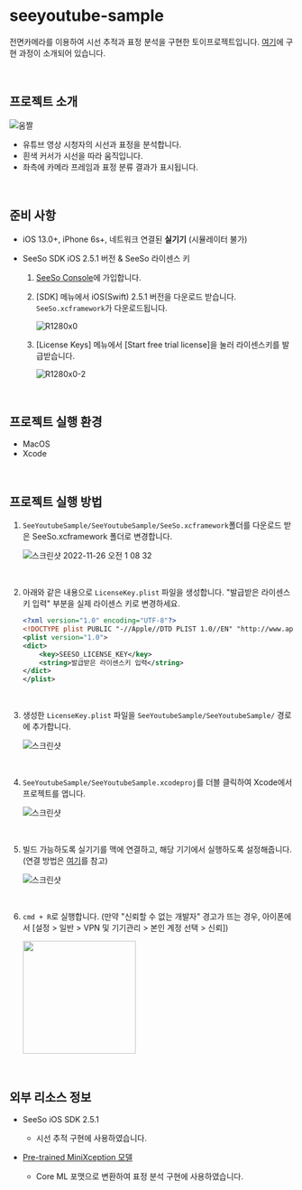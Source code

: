 # seeyoutube-sample
전면카메라를 이용하여 시선 추적과 표정 분석을 구현한 토이프로젝트입니다. [여기](https://please-amend.tistory.com/251)에 구현 과정이 소개되어 있습니다.

</br>

## 프로젝트 소개
![움짤](https://blog.kakaocdn.net/dn/c7KzuX/btrR8JGbvAR/4tHfWXU5E4S2oTOU79fDW0/img.gif)
- 유튜브 영상 시청자의 시선과 표정을 분석합니다.
- 흰색 커서가 시선을 따라 움직입니다.
- 좌측에 카메라 프레임과 표정 분류 결과가 표시됩니다.

</br>

## 준비 사항

- iOS 13.0+, iPhone 6s+, 네트워크 연결된 **실기기** (시뮬레이터 불가)

- SeeSo SDK iOS 2.5.1 버전 & SeeSo 라이센스 키

  1. [SeeSo Console](https://manage.seeso.io/#/console/)에 가입합니다.

  2. [SDK] 메뉴에서 iOS(Swift) 2.5.1 버전을 다운로드 받습니다. `SeeSo.xcframework`가 다운로드됩니다.
    
      ![R1280x0](https://user-images.githubusercontent.com/70833900/206687818-6c581e29-a445-4678-af8b-e88170494377.png)


  3. [License Keys] 메뉴에서 [Start free trial license]을 눌러 라이센스키를 발급받습니다.
    
      ![R1280x0-2](https://user-images.githubusercontent.com/70833900/206687879-5fe08ce6-d9aa-4c5e-a1c9-87557fd8b9eb.png)

</br>

## 프로젝트 실행 환경
- MacOS
- Xcode

</br>

## 프로젝트 실행 방법

1. `SeeYoutubeSample/SeeYoutubeSample/SeeSo.xcframework`폴더를 다운로드 받은 SeeSo.xcframework 폴더로 변경합니다.

	![스크린샷 2022-11-26 오전 1 08 32](https://user-images.githubusercontent.com/70833900/204022493-0450b52a-bd9a-4fa4-96fa-00e659ad550a.png)

</br>

2. 아래와 같은 내용으로 `LicenseKey.plist` 파일을 생성합니다. "발급받은 라이센스키 입력" 부분을 실제 라이센스 키로 변경하세요.
    ```xml
    <?xml version="1.0" encoding="UTF-8"?>
    <!DOCTYPE plist PUBLIC "-//Apple//DTD PLIST 1.0//EN" "http://www.apple.com/DTDs/PropertyList-1.0.dtd">
    <plist version="1.0">
    <dict>
        <key>SEESO_LICENSE_KEY</key>
        <string>발급받은 라이센스키 입력</string>
    </dict>
    </plist>
    ```

</br>

3. 생성한 `LicenseKey.plist` 파일을 `SeeYoutubeSample/SeeYoutubeSample/` 경로에 추가합니다.

	![스크린샷](https://user-images.githubusercontent.com/70833900/204022983-ad840704-90d2-4734-a36e-dbd14ca87c1e.png)

</br>

4. `SeeYoutubeSample/SeeYoutubeSample.xcodeproj`를 더블 클릭하여 Xcode에서 프로젝트를 엽니다.

	![스크린샷](https://user-images.githubusercontent.com/70833900/205860576-6e740272-f65b-4f5e-8217-8a0e7010fadc.png)

</br>

5. 빌드 가능하도록 실기기를 맥에 연결하고, 해당 기기에서 실행하도록 설정해줍니다. (연결 방법은 [여기](https://sweepty.medium.com/자신의-아이폰에-테스트-앱-올리기-54e07e17d3f7)를 참고)

	![스크린샷](https://user-images.githubusercontent.com/70833900/205860472-22eac15c-e1ac-4408-ad13-f8f8127c4efe.png)

</br>

6. `cmd + R`로 실행합니다. (만약 "신뢰할 수 없는 개발자" 경고가 뜨는 경우, 아이폰에서 [설정 > 일반 > VPN 및 기기관리 > 본인 계정 선택 > 신뢰])

	<image width=200 src=https://user-images.githubusercontent.com/70833900/205862966-572b54a2-90c4-4b3b-ab5f-debecd9d0c2e.jpeg>


</br>

## 외부 리소스 정보
- SeeSo iOS SDK 2.5.1

    - 시선 추적 구현에 사용하였습니다.
    
- [Pre-trained MiniXception 모델](https://github.com/oarriaga/face_classification/blob/master/trained_models/fer2013_mini_XCEPTION.119-0.65.hdf5)
    
    - Core ML 포맷으로 변환하여 표정 분석 구현에 사용하였습니다.
